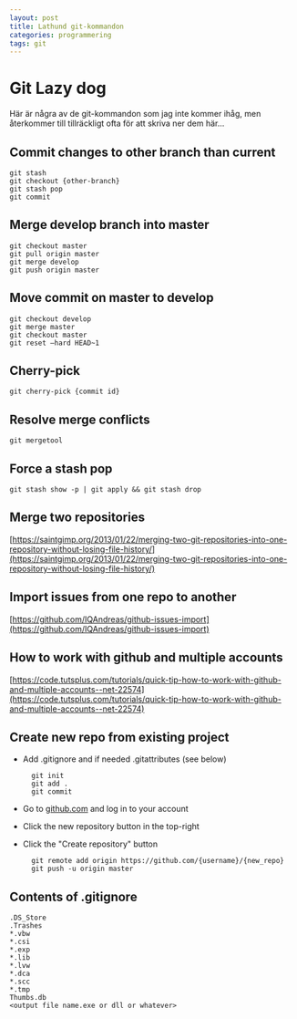 ```yaml
---
layout: post
title: Lathund git-kommandon
categories: programmering
tags: git
---
```


# Git Lazy dog

Här är några av de git-kommandon som jag inte kommer ihåg, men återkommer till tillräckligt ofta för att skriva ner dem här... 

## Commit changes to other branch than current

	git stash
	git checkout {other-branch}
	git stash pop
	git commit
	
## Merge develop branch into master
	git checkout master
	git pull origin master
	git merge develop
	git push origin master

## Move commit on master to develop
	git checkout develop
	git merge master
	git checkout master
	git reset –hard HEAD~1

## Cherry-pick
	git cherry-pick {commit id}
	
## Resolve merge conflicts
	git mergetool
	
## Force a stash pop
	git stash show -p | git apply && git stash drop

## Merge two repositories
[https://saintgimp.org/2013/01/22/merging-two-git-repositories-into-one-repository-without-losing-file-history/](https://saintgimp.org/2013/01/22/merging-two-git-repositories-into-one-repository-without-losing-file-history/)

## Import issues from one repo to another
[https://github.com/IQAndreas/github-issues-import](https://github.com/IQAndreas/github-issues-import)
	
## How to work with github and multiple accounts
[https://code.tutsplus.com/tutorials/quick-tip-how-to-work-with-github-and-multiple-accounts--net-22574](https://code.tutsplus.com/tutorials/quick-tip-how-to-work-with-github-and-multiple-accounts--net-22574)
	
## Create new repo from existing project

* Add .gitignore and if needed .gitattributes (see below)

		git init
		git add .
		git commit
		
* Go to [github.com](https://github.com/) and log in to your account
* Click the new repository button in the top-right
* Click the "Create repository" button
		
		git remote add origin https://github.com/{username}/{new_repo}
		git push -u origin master

	
## Contents of .gitignore
	.DS_Store
	.Trashes
	*.vbw
	*.csi
	*.exp
	*.lib
	*.lvw
	*.dca
	*.scc
	*.tmp
	Thumbs.db
	<output file name.exe or dll or whatever>
